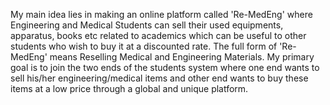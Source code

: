My main idea lies in making an online platform called 'Re-MedEng' where Engineering and
Medical Students can sell their used equipments, apparatus, books etc related to academics
which can be useful to other students who wish to buy it at a discounted rate. The full form
of 'Re-MedEng' means Reselling Medical and Engineering Materials. My primary goal is to
join the two ends of the students system where one end wants to sell his/her
engineering/medical items and other end wants to buy these items at a low price through a
global and unique platform.
